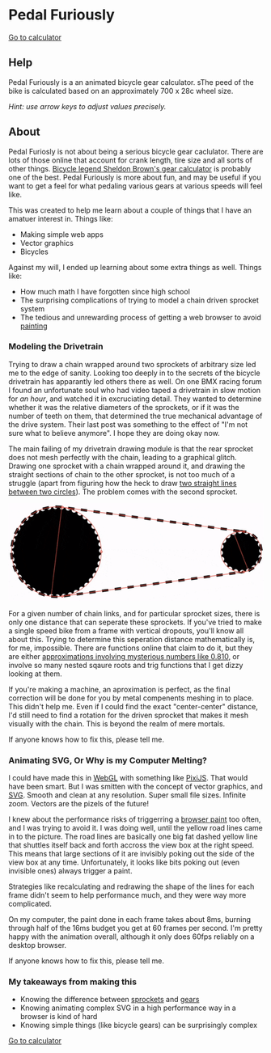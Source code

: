 # Pedal Furiously
[Go to calculator](https://pedalfuriously.neocities.org/)

## Help

Pedal Furiously is a an animated bicycle gear calculator. sThe peed of the bike is calculated based on an approximately 700 x 28c wheel size. 

*Hint: use arrow keys to adjust values precisely.*

## About

Pedal Furiosly is not about being a serious bicycle gear caclulator. There are lots of those online that account for crank length, tire size and all sorts of other things. [Bicycle legend Sheldon Brown's gear calculator](http://www.sheldonbrown.com/gear-calc.html) is probably one of the best. Pedal Furiously is more about fun, and may be useful if you want to get a feel for what pedaling various gears at various speeds will feel like.

This was created to help me learn about a couple of things that I have an amatuer interest in. Things like:
- Making simple web apps
- Vector graphics
- Bicycles

Against my will, I ended up learning about some extra things as well. Things like:
- How much math I have forgotten since high school
- The surprising complications of trying to model a chain driven sprocket system
- The tedious and unrewarding process of getting a web browser to avoid [painting](https://developers.google.com/web/fundamentals/performance/rendering/#the_pixel_pipeline)

### Modeling the Drivetrain

Trying to draw a chain wrapped around two sprockets of arbitrary size led me to the edge of sanity. Looking too deeply in to the secrets of the bicycle drivetrain has apparantly led others there as well. On one BMX racing forum I found an unfortunate soul who had video taped a drivetrain in slow motion for *an hour*, and watched it in excruciating detail. They wanted to determine whether it was the relative diameters of the sprockets, or if it was the number of teeth on them, that determined the true mechanical advantage of the drive system. Their last post was something to the effect of "I'm not sure what to believe anymore". I hope they are doing okay now.

The main failing of my drivetrain drawing module is that the rear sprocket does not mesh perfectly with the chain, leading to a graphical glitch. Drawing one sprocket with a chain wrapped around it, and drawing the straight sections of chain to the other sprocket, is not too much of a struggle (apart from figuring how the heck to draw [two straight lines between two circles](http://mathworld.wolfram.com/Circle-CircleTangents.html)). The problem comes with the second sprocket.

![An animation of a basically functional drivetrain model](early-gears.gif)

For a given number of chain links, and for particular sprocket sizes, there is only one distance that can seperate these sprockets. If you've tried to make a single speed bike from a frame with vertical dropouts, you'll know all about this. Trying to determine this seperation distance mathematically is, for me, impossible. There are functions online that claim to do it, but they are either [approximations involving mysterious numbers like 0.810](https://www.engineersedge.com/hardware/sprocket_center_distance__13904.htm), or involve so many nested sqaure roots and trig functions that I get dizzy looking at them. 

If you're making a machine, an aproximation is perfect, as the final correction will be done for you by metal compenents meshing in to place. This didn't help me. Even if I could find the exact "center-center" distance, I'd still need to find a rotation for the driven sprocket that makes it mesh visually with the chain. This is beyond the realm of mere mortals.

If anyone knows how to fix this, please tell me.

### Animating SVG, Or Why is my Computer Melting?

I could have made this in [WebGL](https://en.wikipedia.org/wiki/WebGL) with something like [PixiJS](www.pixijs.com). That would have been smart. But I was smitten with the concept of vector graphics, and [SVG](https://youtu.be/SeLOt_BRAqc). Smooth and clean at any resolution. Super small file sizes. Infinite zoom. Vectors are the pizels of the future!

I knew about the performance risks of triggerring a [browser paint](https://developers.google.com/web/fundamentals/performance/rendering/#the_pixel_pipeline) too often, and I was trying to avoid it. I was doing well, until the yellow road lines came in to the picture. The road lines are basically one big fat dashed yellow line that shuttles itself back and forth accross the view box at the right speed. This means that large sections of it are invisibly poking out the side of the view box at any time. Unfortunately, it looks like bits poking out (even invisible ones) always trigger a paint. 

Strategies like recalculating and redrawing the shape of the lines for each frame didn't seem to help performance much, and they were way more complicated.

On my computer, the paint done in each frame takes about 8ms, burning through half of the 16ms budget you get at 60 frames per second. I'm pretty happy with the animation overall, although it only does 60fps reliably on a desktop browser.

If anyone knows how to fix this, please tell me.

### My takeaways from making this

- Knowing the difference between [sprockets](https://en.wikipedia.org/wiki/Sprocket) and [gears](https://en.wikipedia.org/wiki/Gear)
- Knowing animating complex SVG in a high performance way in a browser is kind of hard
- Knowing simple things (like bicycle gears) can be surprisingly complex

[Go to calculator](https://pedalfuriously.neocities.org/)




